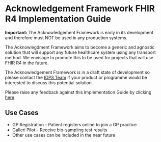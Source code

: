 # Acknowledgement Framework FHIR R4 Implementation Guide

<div markdown="span" class="alert alert-warning" role="alert"><i class="fa fa-warning"></i><b> Important:</b> The Acknowledgement Framework is early in its development and therefore must NOT be used in any production systems. </div>

The Acknowlegdment Framework aims to become a generic and agnostic solution that will support any future healthcare system using any transport method. We envisage to promote this to be used for projects that will use FHIR R4 in the future.

The Acknowledgement Framework is in a draft state of development so please contact the <a href="mailto:interoperabilityteam@nhs.net?subject=Acknowledgement Framework">IOPS Team</a> if your product or programme would be interested to discuss this potential solution.

Please raise any feedback against this Implementation Guide by clicking <a href="https://simplifier.net/Acknowledgement-Framework/~issues">here</a>.

## Use Cases

- GP Registration - Patient registers online to join a GP practice
- Galleri Pilot - Receive bio-sampling test results
- Other use cases can be included in the near future




